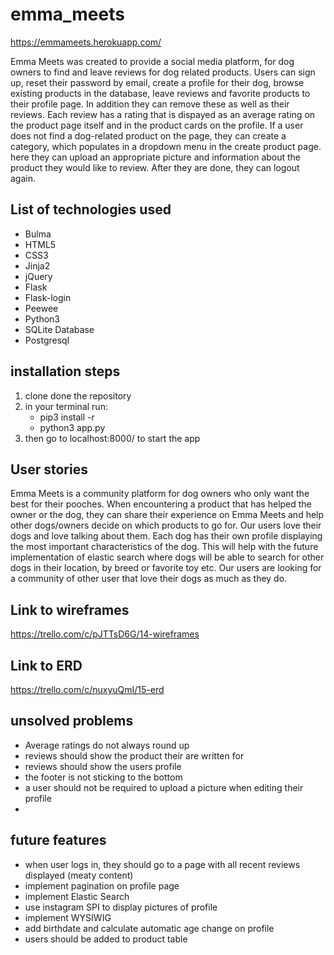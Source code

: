# emma_meets

https://emmameets.herokuapp.com/

Emma Meets was created to provide a social media platform, for dog owners to find and leave reviews for dog related products. Users can sign up, reset their password by email, create a profile for their dog, browse existing products in the database, leave reviews and favorite products to their profile page. In addition they can remove these as well as their reviews. Each review has a rating that is dispayed as an average rating on the product page itself and in the product cards on the profile. If a user does not find a dog-related product on the page, they can create a category, which populates in a dropdown menu in the create product page. here they can upload an appropriate picture and information about the product they would like to review. After they are done, they can logout again.  

## List of technologies used 

- Bulma
- HTML5
- CSS3
- Jinja2
- jQuery
- Flask
- Flask-login
- Peewee
- Python3
- SQLite Database
- Postgresql

## installation steps

1. clone done the repository
2. in your terminal run:
	 - pip3 install -r 
	 - python3 app.py
3. then go to localhost:8000/ to start the app

## User stories

Emma Meets is a community platform for dog owners who only want the best for their pooches. When encountering a product that has helped the owner or the dog, they can share their experience on Emma Meets and help other dogs/owners decide on which products to go for. 
Our users love their dogs and love talking about them. Each dog has their own profile displaying the most important characteristics of the dog. This will help with the future implementation of elastic search where dogs will be able to search for other dogs in their location, by breed or favorite toy etc.
Our users are looking for a community of other user that love their dogs as much as they do.


## Link to wireframes

https://trello.com/c/pJTTsD6G/14-wireframes

## Link to ERD

https://trello.com/c/nuxyuQmI/15-erd


## unsolved problems
- Average ratings do not always round up
- reviews should show the product their are written for
- reviews should show the users profile
- the footer is not sticking to the bottom
- a user should not be required to upload a picture when editing their profile
- 

## future features
- when user logs in, they should go to a page with all recent reviews displayed (meaty content)
- implement pagination on profile page
- implement Elastic Search 
- use instagram SPI to display pictures of profile
- implement WYSIWIG
- add birthdate and calculate automatic age change on profile
- users should be added to product table

